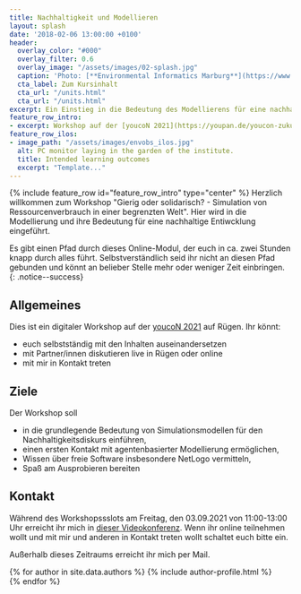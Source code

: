 ```yaml
---
title: Nachhaltigkeit und Modellieren
layout: splash
date: '2018-02-06 13:00:00 +0100'
header:
  overlay_color: "#000"
  overlay_filter: 0.6
  overlay_image: "/assets/images/02-splash.jpg"
  caption: 'Photo: [**Environmental Informatics Marburg**](https://www.flickr.com/environmentalinformatics-marburg/)'
  cta_label: Zum Kursinhalt
  cta_url: "/units.html"
  cta_url: "/units.html"
excerpt: Ein Einstieg in die Bedeutung des Modellierens für eine nachhaltige Entwicklung.
feature_row_intro:
- excerpt: Workshop auf der [youcoN 2021](https://youpan.de/youcon-zukunftskonferenz-2021/){:target="_blank"} 
feature_row_ilos:
- image_path: "/assets/images/envobs_ilos.jpg"
  alt: PC monitor laying in the garden of the institute.
  title: Intended learning outcomes
  excerpt: "Template..."
---
```


{% include feature_row id="feature_row_intro" type="center" %}
Herzlich willkommen zum Workshop "Gierig oder solidarisch? - Simulation von Ressourcenverbrauch in einer begrenzten Welt". Hier wird in die Modellierung und ihre Bedeutung für eine nachhaltige Entiwcklung eingeführt. 

Es gibt einen Pfad durch dieses Online-Modul, der euch in ca. zwei Stunden knapp durch alles führt. Selbstverständlich seid ihr nicht an diesen Pfad gebunden und könnt an belieber Stelle mehr oder weniger Zeit einbringen.
{: .notice--success}

## Allgemeines 
Dies ist ein digitaler Workshop auf der [youcoN 2021](https://youpan.de/youcon-zukunftskonferenz-2021/) auf Rügen. Ihr könnt:
* euch selbstständig mit den Inhalten auseinandersetzen
* mit Partner/innen diskutieren live in Rügen oder online
* mit mir in Kontakt treten 

## Ziele
Der Workshop soll
* in die grundlegende Bedeutung von Simulationsmodellen für den Nachhaltigkeitsdiskurs einführen,
* einen ersten Kontakt mit agentenbasierter Modellierung ermöglichen,
* Wissen über freie Software insbesondere NetLogo vermitteln,
* Spaß am Ausprobieren bereiten


## Kontakt
Während des Workshopssslots am Freitag, den 03.09.2021 von 11:00-13:00 Uhr erreicht ihr mich in [dieser Videokonferenz](https://webconf.hrz.uni-marburg.de/b/rie-6ic-uxf-bc6).
Wenn ihr online teilnehmen wollt und mit mir und anderen in Kontakt treten wollt schaltet euch bitte ein. 

Außerhalb dieses Zeitraums erreicht ihr mich per Mail. 

{% for author in site.data.authors %} 
  {% include author-profile.html %}
 <br /> 
{% endfor %}
